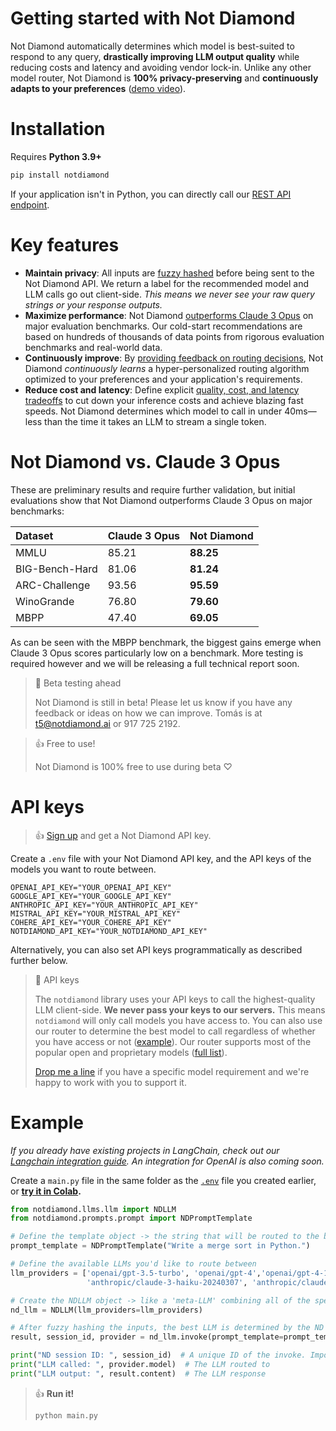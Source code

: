# Getting started with Not Diamond

Not Diamond automatically determines which model is best-suited to respond to any query, **drastically improving LLM output quality** while reducing costs and latency and avoiding vendor lock-in. Unlike any other model router, Not Diamond is **100% privacy-preserving** and **continuously adapts to your preferences** ([demo video](https://www.loom.com/share/6e5dee9d99434de6bafbcd96ff5d663c?sid=d771348d-e9e5-49f9-9f21-6310d12541ec)).

# Installation

Requires **Python 3.9+**

```bash
pip install notdiamond
```

If your application isn't in Python, you can directly call our [REST API endpoint](https://notdiamond.readme.io/v0.1.0-beta/reference).

# Key features

- **Maintain privacy**: All inputs are [fuzzy hashed](https://en.wikipedia.org/wiki/Fuzzy_hashing) before being sent to the Not Diamond API. We return a label for the recommended model and LLM calls go out client-side. _This means we never see your raw query strings or your response outputs._
- **Maximize performance**: Not Diamond [outperforms Claude 3 Opus](https://notdiamond.readme.io/v0.1.0-beta/docs/how-not-diamond-works#not-diamond-vs-claude-3-opus) on major evaluation benchmarks. Our cold-start recommendations are based on hundreds of thousands of data points from rigorous evaluation benchmarks and real-world data.
- **Continuously improve**: By [providing feedback on routing decisions](https://notdiamond.readme.io/v0.1.0-beta/docs/personalization), Not Diamond _continuously learns_ a hyper-personalized routing algorithm optimized to your preferences and your application's requirements.
- **Reduce cost and latency**: Define explicit [quality, cost, and latency tradeoffs](https://notdiamond.readme.io/v0.1.0-beta/docs/personalization#quality-cost-and-latency-tradeoffs) to cut down your inference costs and achieve blazing fast speeds. Not Diamond determines which model to call in under 40ms—less than the time it takes an LLM to stream a single token.

# Not Diamond vs. Claude 3 Opus

These are preliminary results and require further validation, but initial evaluations show that Not Diamond outperforms Claude 3 Opus on major benchmarks:

| Dataset        | Claude 3 Opus | Not Diamond |
| :------------- | :------------ | :---------- |
| MMLU           | 85.21         | **88.25**   |
| BIG-Bench-Hard | 81.06         | **81.24**   |
| ARC-Challenge  | 93.56         | **95.59**   |
| WinoGrande     | 76.80         | **79.60**   |
| MBPP           | 47.40         | **69.05**   |

As can be seen with the MBPP benchmark, the biggest gains emerge when Claude 3 Opus scores particularly low on a benchmark. More testing is required however and we will be releasing a full technical report soon.

> 🚧 Beta testing ahead
>
> Not Diamond is still in beta! Please let us know if you have any feedback or ideas on how we can improve. Tomás is at [t5@notdiamond.ai](mailto:t5@notdiamond.ai) or 917 725 2192.

> 👍 Free to use!
>
> Not Diamond is 100% free to use during beta ♡

# API keys

> 👍 [Sign up](https://app.notdiamond.ai/) and get a Not Diamond API key.

Create a `.env` file with your Not Diamond API key, and the API keys of the models you want to route between.

```shell
OPENAI_API_KEY="YOUR_OPENAI_API_KEY"
GOOGLE_API_KEY="YOUR_GOOGLE_API_KEY"
ANTHROPIC_API_KEY="YOUR_ANTHROPIC_API_KEY"
MISTRAL_API_KEY="YOUR_MISTRAL_API_KEY"
COHERE_API_KEY="YOUR_COHERE_API_KEY"
NOTDIAMOND_API_KEY="YOUR_NOTDIAMOND_API_KEY"
```

Alternatively, you can also set API keys programmatically as described further below.

> 📘 API keys
>
> The `notdiamond` library uses your API keys to call the highest-quality LLM client-side. **We never pass your keys to our servers.** This means `notdiamond` will only call models you have access to. You can also use our router to determine the best model to call regardless of whether you have access or not ([example](https://notdiamond.readme.io/v0.1.0-beta/docs/fallbacks-and-custom-routing-logic#custom-routing-logic)). Our router supports most of the popular open and proprietary models ([full list](https://notdiamond.readme.io/v0.1.0-beta/docs/supported-models)).
>
> [Drop me a line](mailto:t5@notdiamond.ai) if you have a specific model requirement and we're happy to work with you to support it.

# Example

_If you already have existing projects in LangChain, check out our [Langchain integration guide](https://notdiamond.readme.io/v0.1.0-beta/docs/langchain-integration). An integration for OpenAI is also coming soon._

Create a `main.py` file in the same folder as the [`.env`](#api-keys) file you created earlier, or **[try it in Colab](https://colab.research.google.com/drive/1Ao-YhYF_S6QP5UGp_kYhgKps_Sw3a2RO?usp=sharing).**

```python
from notdiamond.llms.llm import NDLLM
from notdiamond.prompts.prompt import NDPromptTemplate

# Define the template object -> the string that will be routed to the best LLM
prompt_template = NDPromptTemplate("Write a merge sort in Python.")

# Define the available LLMs you'd like to route between
llm_providers = ['openai/gpt-3.5-turbo', 'openai/gpt-4','openai/gpt-4-1106-preview', 'openai/gpt-4-turbo-preview',
                 'anthropic/claude-3-haiku-20240307', 'anthropic/claude-3-sonnet-20240229', 'anthropic/claude-3-opus-20240229']

# Create the NDLLM object -> like a 'meta-LLM' combining all of the specified models
nd_llm = NDLLM(llm_providers=llm_providers)

# After fuzzy hashing the inputs, the best LLM is determined by the ND API and the LLM is called client-side
result, session_id, provider = nd_llm.invoke(prompt_template=prompt_template)

print("ND session ID: ", session_id)  # A unique ID of the invoke. Important for personalizing ND to your use-case
print("LLM called: ", provider.model)  # The LLM routed to
print("LLM output: ", result.content)  # The LLM response
```

> 👍 **Run it!**
>
> `python main.py`
